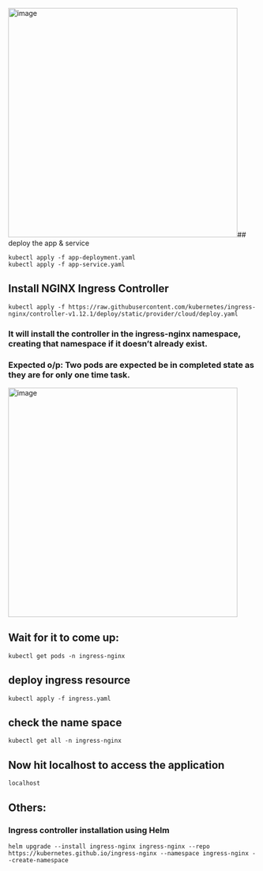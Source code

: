 <img width="464" alt="image" src="https://github.com/user-attachments/assets/4d7a4d51-b5a1-4607-913c-ef4da41278eb" />## deploy the app & service 
```
kubectl apply -f app-deployment.yaml
kubectl apply -f app-service.yaml
```

## Install NGINX Ingress Controller
```
kubectl apply -f https://raw.githubusercontent.com/kubernetes/ingress-nginx/controller-v1.12.1/deploy/static/provider/cloud/deploy.yaml
```

### It will install the controller in the ingress-nginx namespace, creating that namespace if it doesn’t already exist.

### Expected o/p: Two pods are expected be in completed state as they are for only one time task.

<img width="464" alt="image" src="https://github.com/user-attachments/assets/17c6e59a-67a8-42b0-918e-acb1c9d46739" />


## Wait for it to come up:
```
kubectl get pods -n ingress-nginx
```

## deploy ingress resource
```
kubectl apply -f ingress.yaml
```

## check the name space
```
kubectl get all -n ingress-nginx
```
## Now hit localhost to access the application
```
localhost
```

## Others:

### Ingress controller installation using Helm
```
helm upgrade --install ingress-nginx ingress-nginx --repo https://kubernetes.github.io/ingress-nginx --namespace ingress-nginx --create-namespace
```

